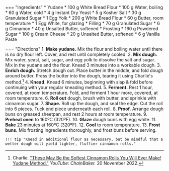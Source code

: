 === "Ingredients"
    * Yudane
        * 100 g White Bread Flour
        * 100 g Water, boiling
    * 60 g Water, cold
    * 4 g Instant Dry Yeast
    * 5 g Kosher Salt
    * 30 g Granulated Sugar
    * 1 Egg Yolk
    * 200 g White Bread Flour
    * 60 g Butter, room temperature
    * 1 Egg White, for glazing
    * Filling
        * 70 g Granulated Sugar
        * 6 g Cinnamon
        * 40 g Unsalted Butter, softened
    * Frosting
        * 160 g Powdered Sugar
        * 100 g Cream Cheese
        * 20 g Unsalted Butter, softened
        * 6 g Vanilla Paste

=== "Directions"
    1. **Make yudane.** Mix the flour and boiling water until there is no dry flour left. Cover, and rest until completely cooled.
    2. **Mix dough.** Mix water, yeast, salt, sugar, and egg yolk to dissolve the salt and sugar. Mix in the yudane and the flour. Knead 3 minutes into a workable dough.
    3. **Enrich dough.** Stretch dough out. Place butter in the middle, and fold dough around butter. Press the butter into the dough, tearing it using Charlie's method.[^charlie_youtube]
    4. **Knead.** Knead 6 minutes, beginning with slap & fold before continuing with your regular kneading method.
    5. **Ferment.** Rest 1 hour, covered, at room temperature. Fold, and ferment 1 hour more, covered, at room temperature.
    6. **Roll out** dough, brush with butter, and sprinkle with cinnamon sugar.
    7. **Shape.** Roll up the dough, and seal the edge. Cut the roll into 6 pieces. Tuck end piece underneath each roll.
    8. **Proof.** Arrange dough buns on greased sheetpan, and rest 2 hours at room temperature.
    9.  **Preheat oven** to 160ºC (320ºF).
    10. **Glaze** dough buns with egg white.
    11. **Bake** 23 minutes at 160ºC (320ºF).
    12. **Cool** to room temperature.
    13. **Frost buns.** Mix frosting ingredients thoroughly, and frost buns before serving.

    !!! tip "Knead in additional flour as necessary, but be mindful that a wetter dough will yield lighter, fluffier cinnamon rolls."

[^brown]:
    Brown, Alton. ["Overnight Cinnamon Rolls."](https://altonbrown.com/recipes/overnight-cinnamon-rolls/) *Alton Brown* October 2020.
[^charlie_chainbaker]:
    Charlie. ["These May Be the Softest Cinnamon Rolls You Will Ever Make!"](https://www.chainbaker.com/cinnamon-rolls/) _ChainBaker._ 20 November 2022.
[^charlie_youtube]:
    Charlie. ["These May Be the Softest Cinnamon Rolls You Will Ever Make! Yudane Method."](https://youtu.be/GkAnwnY5uGI?&t=3m51s) _YouTube: ChainBaker._ 20 November 2022.
[^kieffer]:
    Kieffer, Sarah. ["Pillowy Soft Cinnamon Rolls."](https://www.thevanillabeanblog.com/cinnamon-rolls/) _The Vanilla Bean Blog._ 20 December 2019.
[^splawn]:
    Splawn, Meghan. ["I Tried Alton Brown's Cinnamon Roll Recipe."](https://www.thekitchn.com/alton-brown-cinnamon-rolls-22969565) _The Kitchn._ 18 December 2019.
